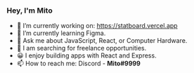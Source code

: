 ### Hey, I'm Mito

- 🔭 I’m currently working on: https://statboard.vercel.app
- 🌱 I’m currently learning Figma.
- 💬 Ask me about JavaScript, React, or Computer Hardware.
- 🔎 I am searching for freelance opportunities.
- 😀 I enjoy building apps with React and Express.
- 📫 How to reach me: Discord - **Mito#9999**
